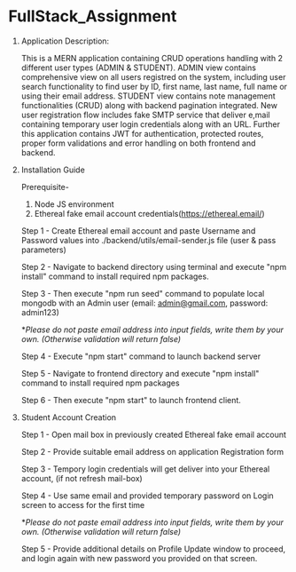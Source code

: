 # FullStack_Assignment

1. Application Description:

   This is a MERN application containing CRUD operations handling with 2 different user types (ADMIN & STUDENT).
   ADMIN view contains comprehensive view on all users registred on the system, including user search functionality to find user by ID, first name, last name, full name or using their email address.
   STUDENT view contains note management functionalities (CRUD) along with backend pagination integrated.
   New user registration flow includes fake SMTP service that deliver e,mail containing temporary user login credentials along with an URL.
   Further this application contains JWT for authentication, protected routes, proper form validations and error handling on both frontend and backend.

2. Installation Guide

   Prerequisite-

   1. Node JS environment
   2. Ethereal fake email account credentials(https://ethereal.email/)

   Step 1 - Create Ethereal email account and paste Username and Password values into ./backend/utils/email-sender.js file (user & pass parameters)

   Step 2 - Navigate to backend directory using terminal and execute "npm install" command to install required npm packages.

   Step 3 - Then execute "npm run seed" command to populate local mongodb with an Admin user (email: admin@gmail.com, password: admin123)

   \*_Please do not paste email address into input fields, write them by your own. (Otherwise validation will return false)_

   Step 4 - Execute "npm start" command to launch backend server

   Step 5 - Navigate to frontend directory and execute "npm install" command to install required npm packages

   Step 6 - Then execute "npm start" to launch frontend client.

3. Student Account Creation

   Step 1 - Open mail box in previously created Ethereal fake email account

   Step 2 - Provide suitable email address on application Registration form

   Step 3 - Tempory login credentials will get deliver into your Ethereal account, (if not refresh mail-box)

   Step 4 - Use same email and provided temporary password on Login screen to access for the first time

   \*_Please do not paste email address into input fields, write them by your own. (Otherwise validation will return false)_

   Step 5 - Provide additional details on Profile Update window to proceed, and login again with new password you provided on that screen.
